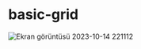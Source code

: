# basic-grid
![Ekran görüntüsü 2023-10-14 221112](https://github.com/Benyamin0001/basic-grid/assets/128973635/bac76933-73c0-4525-bc75-17f9a9295326)
